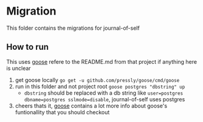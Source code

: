 # Migration
This folder contains the migrations for journal-of-self

## How to run
This uses [goose](https://github.com/pressly/goose) refere to the README.md from that project if anything here is unclear
1. get goose locally `go get -u github.com/pressly/goose/cmd/goose`
1. run in this folder and not project root `goose postgres "dbstring" up`
    - `dbstring` should be replaced with a db string like `user=postgres dbname=postgres sslmode=disable`, journal-of-self uses postgres
1. cheers thats it, [goose](https://github.com/pressly/goose) contains a lot more info about goose's funtionallity that you should checkout
